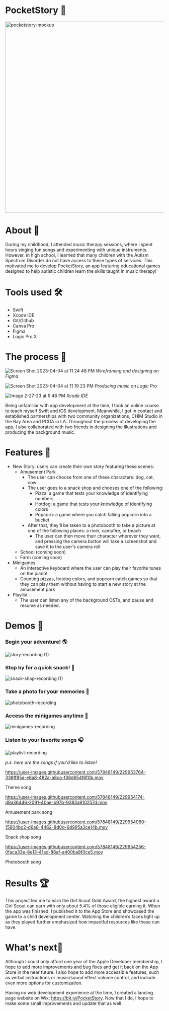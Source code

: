 # PocketStory 📖

<img width="608" alt="pocketstory-mockup" src="https://user-images.githubusercontent.com/57848149/221670610-f6cbfce9-d160-490b-aa92-5508b333f06e.png">

# About 📝
During my childhood, I attended music therapy sessions, where I spent hours singing fun songs and experimenting with unique instruments. However, in high school, I learned that many children with the Autism Spectrum Disorder do not have access to these types of services. This motivated me to develop PocketStory, an app featuring educational games designed to help autistic children learn the skills taught in music therapy!

# Tools used 🛠
* Swift
* Xcode IDE
* Git/Github
* Canva Pro
* Figma
* Logic Pro X


# The process 💬

![Screen Shot 2023-04-04 at 11 24 48 PM](https://user-images.githubusercontent.com/57848149/229998176-25a32694-0d24-4ae7-8e1f-9807bcff8a65.png)
*Wireframing and designing on Figma*

![Screen Shot 2023-04-04 at 11 19 23 PM](https://user-images.githubusercontent.com/57848149/229997729-217f5818-5eb5-4c29-bd9d-c7954b60b536.png)
*Producing music on Logic Pro*

![Image 2-27-23 at 5 48 PM](https://user-images.githubusercontent.com/57848149/221731933-8c647219-836b-47ca-b624-a4ce1822e7d4.jpg)
*Xcode IDE*

Being unfamiliar with app development at the time, I took an online course to teach myself Swift and iOS development. Meanwhile, I got in contact and established partnerships with two community organizations, CHIM Studio in the Bay Area and PCDA in LA. Throughout the process of developing the app, I also collaborated with two friends in designing the illustrations and producing the background music.

# Features 🧩
* New Story: users can create their own story featuring these scenes:
  - Amusement Park
    -  The user can choose from one of these characters: dog, cat, cow
    -  The user goes to a snack shop and chooses one of the following:
        -  Pizza: a game that tests your knowledge of identifying numbers
        -  Hotdog: a game that tests your knowledge of identifying colors
        -  Popcorn: a game where you catch falling popcorn into a bucket
    -  After that, they'll be taken to a photobooth to take a picture at one of the following places: a river, campfire, or beach
        -  The user can then move their character wherever they want, and pressing the camera button will take a screenshot and save it to the user's camera roll
  - School (coming soon)
  - Farm (coming soon)
* Minigames
  - An interactive keyboard where the user can play their favorite tunes on the piano!
  - Counting pizzas, hotdog colors, and popcorn catch games so that they can play them without having to start a new story at the amusement park
* Playlist
  - The user can listen any of the background OSTs, and pause and resume as needed.

# Demos 🎥

### Begin your adventure! 🌎
![story-recording (1)](https://user-images.githubusercontent.com/57848149/229950531-5c33aa48-cc42-4cb2-a190-ac7292d560c0.gif)

### Stop by for a quick snack! 🍕
![snack-shop-recording (1)](https://user-images.githubusercontent.com/57848149/229950475-34495424-6de5-49ce-bbe0-22bd16752010.gif)

### Take a photo for your memories 📸
![photobooth-recording](https://user-images.githubusercontent.com/57848149/229950630-ebbf9c78-ccf6-4cb8-a4e1-b89f80394636.gif)

### Access the minigames anytime 🎲
![minigames-recording](https://user-images.githubusercontent.com/57848149/229950728-3c01b756-45a9-414f-8cad-3c15bf685393.gif)

### Listen to your favorite songs 🎧
![playlist-recording](https://user-images.githubusercontent.com/57848149/229950789-cf2b46e2-9230-4cb5-84ce-eda276b8a947.gif)

*p.s. here are the songs if you'd like to listen!*


https://user-images.githubusercontent.com/57848149/229953764-338ff85a-e8a8-482a-a8ca-f38d654f6f0b.mov

Theme song

https://user-images.githubusercontent.com/57848149/229954174-d9a36446-2091-40ae-b97b-9383a910257d.mov

Amusement park song

https://user-images.githubusercontent.com/57848149/229954060-15904bc2-d6a6-4462-8d0d-6d995a3ce14b.mov

Snack shop song

https://user-images.githubusercontent.com/57848149/229954256-0faca33e-8e13-41ad-86af-a400ba8f0ce5.mov

Photobooth song



# Results 🏆
This project led me to earn the Girl Scout Gold Award, the highest award a Girl Scout can earn with only about 5.4% of those eligible earning it. When the app was finished, I published it to the App Store and showcased the game to a child development center. Watching the children’s faces light up as they played further emphasized how impactful resources like these can have.

# What's next🔭

Although I could only afford one year of the Apple Developer membership, I hope to add more improvements and bug fixes and get it back on the App Store in the near future. I also hope to add more accessible features, such as verbal instructions or music/sound effect volume control, and include even more options for customization. 

Having no web development experience at the time, I created a landing page website on Wix: https://bit.ly/PocketStory. Now that I do, I hope to make some small improvements and update that as well.
